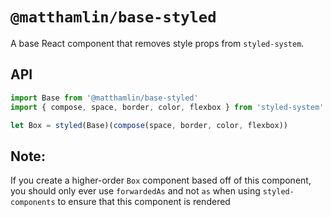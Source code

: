 # `@matthamlin/base-styled`

A base React component that removes style props from `styled-system`.

## API

```jsx
import Base from '@matthamlin/base-styled'
import { compose, space, border, color, flexbox } from 'styled-system'

let Box = styled(Base)(compose(space, border, color, flexbox))
```

## Note:

If you create a higher-order `Box` component based off of this component, you should only ever use `forwardedAs` and not `as` when using `styled-components` to ensure that this component is rendered
